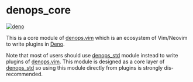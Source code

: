 # denops_core

[![deno](https://github.com/vim-denops/denops.vim/workflows/deno/badge.svg)](https://github.com/vim-denops/denops.vim/actions?query=workflow%3Adeno)

This is a core module of [denops.vim][denops.vim] which is an ecosystem of
Vim/Neovim to write plugins in [Deno][deno].

Note that most of users should use [denops_std][denops_std] module instead to
write plugins of [denops.vim][denops.vim]. This module is designed as a core
layer of [denops_std][denops_std] so using this module directly from plugins is
strongly dis-recommended.

[deno]: https://deno.land/
[denops.vim]: https://github.com/vim-denops/denops.vim
[denops_std]: https://deno.land/x/denops_std
